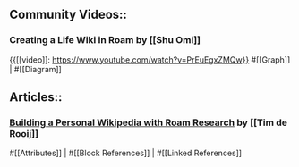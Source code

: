 ## Community Videos::

### Creating a Life Wiki in Roam by [[Shu Omi]]

{{[[video]]: https://www.youtube.com/watch?v=PrEuEgxZMQw}}
#[[Graph]] | #[[Diagram]]

## Articles::

### [Building a Personal Wikipedia with Roam Research](https://thalein.medium.com/building-a-personal-wikipedia-with-roam-research-b26b489b9e4b) by [[Tim de Rooij]] 

#[[Attributes]] | #[[Block References]] | #[[Linked References]]

